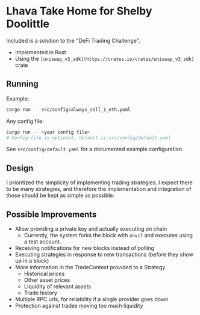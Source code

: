 # Lhava Take Home for Shelby Doolittle

Included is a solution to the "DeFi Trading Challenge".

- Implemented in Rust
- Using the `[uniswap_v3_sdk](https://crates.io/crates/uniswap_v3_sdk)` crate

## Running

Example:

```sh
cargo run -- src/config/always_sell_1_eth.yaml
```

Any config file:

```sh
cargo run -- <your config file>
# Config file is optional, default is src/config/default.yaml
```

See `src/config/default.yaml` for a documented example configuration.

## Design

I prioritized the simplicity of implementing trading strategies. I expect there to be many strategies, and therefore the implementation and integration of those should be kept as simple as possible.

## Possible Improvements

- Allow providing a private key and actually executing on chain
  - Currently, the system forks the block with `anvil` and executes using a test account.
- Receiving notifications for new blocks instead of polling
- Executing strategies in response to new transactions (before they show up in a block)
- More information in the TradeContext provided to a Strategy
  - Historical prices
  - Other asset prices
  - Liquidity of relevant assets
  - Trade history
- Multiple RPC urls, for reliability if a single provider goes down
- Protection against trades moving too much liquidity
